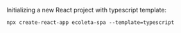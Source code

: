 Initializing a new React project with typescript template:

`
npx create-react-app ecoleta-spa --template=typescript
`